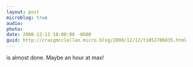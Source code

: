 ```yaml
---
layout: post
microblog: true
audio: 
photo: 
date: 2008-12-11 18:00:00 -0600
guid: http://craigmcclellan.micro.blog/2008/12/12/t1052706835.html
---
```

is almost done.  Maybe an hour at max!
